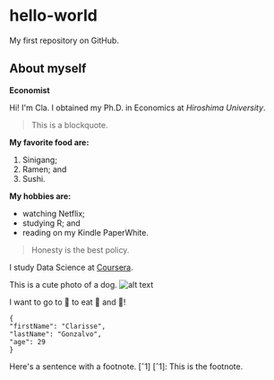 # hello-world
My first repository on GitHub.

## About myself

**Economist**

Hi! I'm Cla. I obtained my Ph.D. in Economics at *Hiroshima University*.

>This is a blockquote.

**My favorite food are:**
1. Sinigang;
2. Ramen; and
3. Sushi.

**My hobbies are:**
- watching Netflix;
- studying R; and
- reading on my Kindle PaperWhite.

>Honesty is the best policy.

I study Data Science at [Coursera](https://www.coursera.org/in-progress).

This is a cute photo of a dog.
![alt text](https://hips.hearstapps.com/hmg-prod/images/dog-puppy-on-garden-royalty-free-image-1586966191.jpg?crop=1.00xw:0.669xh;0,0.190xh&resize=1200:*)

I want to go to 🗾 to eat 🍣 and 🍜!

```
{
"firstName": "Clarisse",
"lastName": "Gonzalvo",
"age": 29
}
```


Here's a sentence with a footnote. [ˆ1]
[ˆ1]: This is the footnote.



